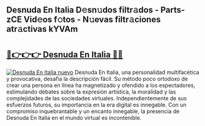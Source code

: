 ## Desnuda En Italia D𝚎sn𝚞dos filtr𝚊dos - Parts-zCE Vid𝚎os f𝚘tos - N𝚞evas filtr𝚊ciones atr𝚊ctivas kYVAm

# <h2><a href="http://mbap3z.tromn.icu/?c=Desnuda+En+Italia">🔗👉👉👉 Desnuda En Italia 🔗🔗</a></h2>

[![Desnuda En Italia nuevo](https://i.imgur.com/pEAQMta.gif)](http://mbap3z.tromn.icu/?c=Desnuda+En+Italia)
Desnuda En Italia, una personalidad multifacética y provocativa, desafía la descripción fácil. Su método poco ortodoxo de crear una persona en línea ha magnetizado y ofendido a los espectadores, estimulando debates sobre la expresión artística, la moralidad y las complejidades de las sociedades virtuales. Independientemente de sus esfuerzos futuros, su importancia en la era digital es innegable. Con un compromiso inquebrantable y un encanto innegable, la presencia de Desnuda En Italia en el mundo virtual es incontenible.
